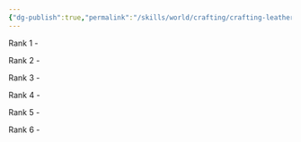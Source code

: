 ```yaml
---
{"dg-publish":true,"permalink":"/skills/world/crafting/crafting-leather/"}
---
```


Rank 1
	- 

Rank 2
	- 

Rank 3
	- 

Rank 4
	- 

Rank 5
	-

Rank 6
	-